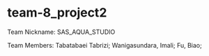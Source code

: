 # team-8_project2

Team Nickname: SAS_AQUA_STUDIO

Team Members: 
Tabatabaei Tabrizi; 
Wanigasundara, Imali;
Fu, Biao; 
